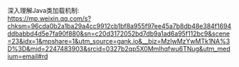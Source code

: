 深入理解Java类加载机制:  
https://mp.weixin.qq.com/s?chksm=96cda0b2a1ba29a4cc9912cb1bf8a955f97ee45a7b8db48e384f1694ddbabbd4d5e7fa90f880&sn=c20d3172052bd7db9a1ad6a95f112bc9&scene=23&idx=1&mpshare=1&utm_source=gank.io&__biz=MzIwMzYwMTk1NA%3D%3D&mid=2247483903&srcid=0327b2qp5X0Mmlhqfwu6TNug&utm_medium=email#rd